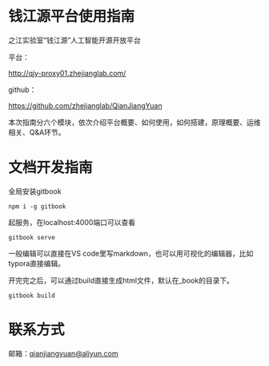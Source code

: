# 钱江源平台使用指南



之江实验室“钱江源”人工智能开源开放平台



平台：

<http://qjy-proxy01.zhejianglab.com/>

github：

<https://github.com/zhejianglab/QianJiangYuan>



本次指南分六个模块，依次介绍平台概要、如何使用，如何搭建，原理概要、运维相关、Q&A环节。


# 文档开发指南

全局安装gitbook

```
npm i -g gitbook
```

起服务，在localhost:4000端口可以查看

```
gitbook serve
```

一般编辑可以直接在VS code里写markdown，也可以用可视化的编辑器，比如typora直接编辑。

开完完之后，可以通过build直接生成html文件，默认在_book的目录下。

```
gitbook build
```

# 联系方式

邮箱：qianjiangyuan@aliyun.com